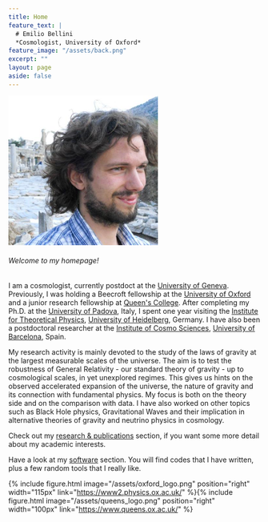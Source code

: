 ```yaml
---
title: Home
feature_text: |
  # Emilio Bellini
  *Cosmologist, University of Oxford*
feature_image: "/assets/back.png"
excerpt: ""
layout: page
aside: false
---
```


<!-- {% include figure.html image="/assets/profile.jpeg" position="left" width="299px" %} -->

<img src="assets/profile.jpeg" position="left" width="299px" >

###### Welcome to my homepage!  

I am a cosmologist, currently postdoct at the [University of Geneva](https://www.unige.ch/). Previously, I was holding a Beecroft fellowship at the [University of Oxford](https://www2.physics.ox.ac.uk/) and a junior research fellowship at [Queen's College](https://www.queens.ox.ac.uk/). After completing my Ph.D. at the [University of Padova](https://www.unipd.it/), Italy, I spent one year visiting the [Institute for Theoretical Physics](https://www.thphys.uni-heidelberg.de/index.php?lang=e), [University of Heidelberg](https://www.uni-heidelberg.de/en), Germany. I have also been a postdoctoral researcher at the [Institute of Cosmo Sciences](http://icc.ub.edu/), [University of Barcelona](https://www.ub.edu/web/ub/en/index.html?), Spain.

My research activity is mainly devoted to the study of the laws of gravity at the largest measurable scales of the universe. The aim is to test the robustness of General Relativity - our standard theory of gravity - up to cosmological scales, in yet unexplored regimes. This gives us hints on the observed accelerated expansion of the universe, the nature of gravity and its connection with fundamental physics. My focus is both on the theory side and on the comparison with data. I have also worked on other topics such as Black Hole physics, Gravitational Waves and their implication in alternative theories of gravity and neutrino physics in cosmology.

Check out my [research & publications](/research_and_publications/) section, if you want some more detail about my academic interests.

Have a look at my [software](/software/) section. You will find codes that I have written, plus a few random tools that I really like.


{% include figure.html image="/assets/oxford_logo.png" position="right" width="115px" link="https://www2.physics.ox.ac.uk/" %}{% include figure.html image="/assets/queens_logo.png" position="right" width="100px" link="https://www.queens.ox.ac.uk/" %}


<!-- {% capture link %}{{ site.links.orcid }}{% endcapture %}{% include button_ai.html link=link text="ORCID" icon="orcid" color="#a6ce39" %}
{% capture link %}{{ site.links.researcherid }}{% endcapture %}{% include button_ai.html link=link text="ResearcherID" icon="researcherid" color="#336699" %}
{% capture link %}{{ site.links.researchgate }}{% endcapture %}{% include button_ai.html link=link text="ResearchGate" icon="researchgate" color="#00ccbb" %}
{% capture link %}{{ site.links.linkedin }}{% endcapture %}{% include button.html link=link text="LinkedIn" icon="linkedin" color="#0077b5" %}
{% capture link %}{{ site.links.link }}{% endcapture %}{% include button.html link=link text="This Site" icon="link" color="" %} -->
